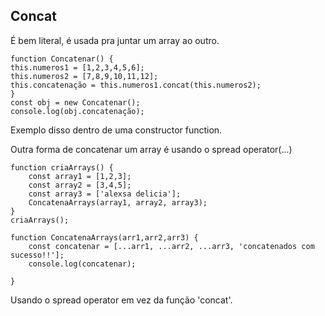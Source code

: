 ## Concat

É bem literal, é usada pra juntar um array ao outro.

    function Concatenar() {
    this.numeros1 = [1,2,3,4,5,6];
    this.numeros2 = [7,8,9,10,11,12];
    this.concatenação = this.numeros1.concat(this.numeros2);
    }
    const obj = new Concatenar();
    console.log(obj.concatenação);

Exemplo disso dentro de uma constructor function.

Outra forma de concatenar um array é usando o spread operator(...)

    function criaArrays() {
        const array1 = [1,2,3];
        const array2 = [3,4,5];
        const array3 = ['alexsa delicia'];
        ConcatenaArrays(array1, array2, array3);
    }
    criaArrays();

    function ConcatenaArrays(arr1,arr2,arr3) {
        const concatenar = [...arr1, ...arr2, ...arr3, 'concatenados com sucesso!!'];
        console.log(concatenar);

    }

Usando o spread operator em vez da função 'concat'.